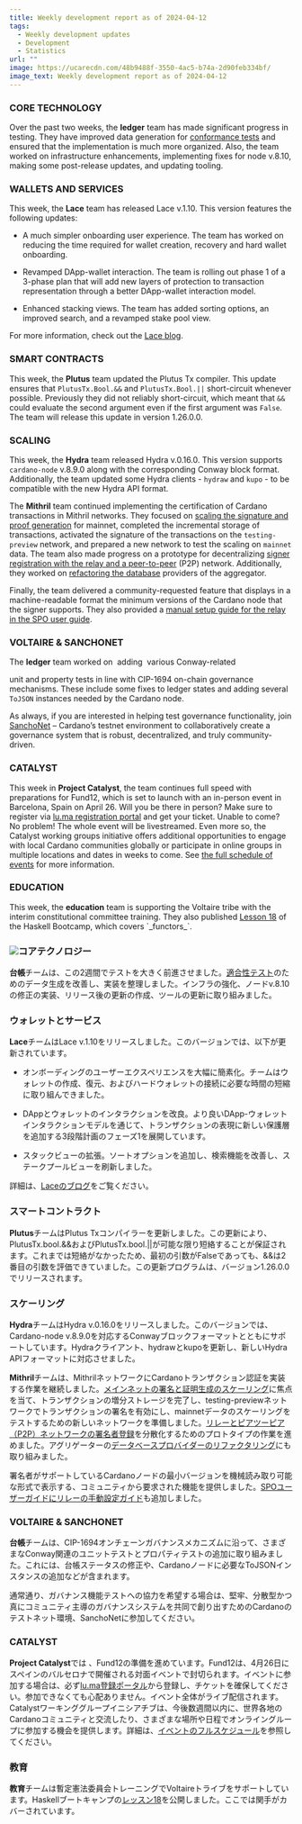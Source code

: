 ```yaml
---
title: Weekly development report as of 2024-04-12
tags:
  - Weekly development updates
  - Development
  - Statistics
url: ""
image: https://ucarecdn.com/48b9488f-3550-4ac5-b74a-2d90feb334bf/
image_text: Weekly development report as of 2024-04-12
---
```


### CORE TECHNOLOGY

Over the past two weeks, the **ledger** team has made significant progress in testing. They have improved data generation for [conformance tests](https://github.com/IntersectMBO/cardano-ledger/pull/4212) and ensured that the implementation is much more organized. Also, the team worked on infrastructure enhancements, implementing fixes for node v.8.10, making some post-release updates, and updating tooling. 

### WALLETS AND SERVICES

This week, the **Lace** team has released Lace v.1.10. This version features the following updates:

*   A much simpler onboarding user experience. The team has worked on reducing the time required for wallet creation, recovery and hard wallet onboarding.
    
*   Revamped DApp-wallet interaction. The team is rolling out phase 1 of a 3-phase plan that will add new layers of protection to transaction representation through a better DApp-wallet interaction model.
    
*   Enhanced stacking views. The team has added sorting options, an improved search, and a revamped stake pool view.
    

For more information, check out the [Lace blog](https://www.lace.io/blog/lace-1-10-0-release?utm_source=essentialcardano.io&utm_medium=referral&utm_campaign=weekly-dev-report&utm_content=link-blog).

### SMART CONTRACTS

This week, the **Plutus** team updated the Plutus Tx compiler. This update ensures that `PlutusTx.Bool.&&` and `PlutusTx.Bool.||` short-circuit whenever possible. Previously they did not reliably short-circuit, which meant that `&&` could evaluate the second argument even if the first argument was `False`. The team will release this update in version 1.26.0.0.

### SCALING

This week, the **Hydra** team released Hydra v.0.16.0. This version supports `cardano-node` v.8.9.0 along with the corresponding Conway block format. Additionally, the team updated some Hydra clients - `hydraw` and `kupo` - to be compatible with the new Hydra API format.

The **Mithril** team continued implementing the certification of Cardano transactions in Mithril networks. They focused on [scaling the signature and proof generation](https://github.com/IntersectMBO/cardano-updates/pull/373/files#:~:text=https%3A//github.com/input%2Doutput%2Dhk/mithril/issues/1591) for mainnet, completed the incremental storage of transactions, activated the signature of the transactions on the `testing-preview` network, and prepared a new network to test the scaling on `mainnet` data. The team also made progress on a prototype for decentralizing [signer registration with the relay and a peer-to-peer](https://github.com/IntersectMBO/cardano-updates/pull/373/files#:~:text=https%3A//github.com/input%2Doutput%2Dhk/mithril/issues/1587) (P2P) network. Additionally, they worked on [refactoring the database](https://github.com/IntersectMBO/cardano-updates/pull/373/files#:~:text=https%3A//github.com/input%2Doutput%2Dhk/mithril/issues/1583) providers of the aggregator.

Finally, the team delivered a community-requested feature that displays in a machine-readable format the minimum versions of the Cardano node that the signer supports. They also provided a [manual setup guide for the relay in the SPO user guide](https://github.com/input-output-hk/mithril/issues/1610).

### VOLTAIRE & SANCHONET

The **ledger** team worked on  adding  various Conway-related

unit and property tests in line with CIP-1694 on-chain governance mechanisms. These include some fixes to ledger states and adding several `ToJSON` instances needed by the Cardano node. 

As always, if you are interested in helping test governance functionality, join [SanchoNet](https://sancho.network/get-started/) – Cardano’s testnet environment to collaboratively create a governance system that is robust, decentralized, and truly community-driven.

### CATALYST

This week in **Project Catalyst**, the team continues full speed with preparations for Fund12, which is set to launch with an in-person event in Barcelona, Spain on April 26. Will you be there in person? Make sure to register via [lu.ma registration portal](https://lu.ma/m5lq3loo) and get your ticket. Unable to come? No problem! The whole event will be livestreamed. Even more so, the Catalyst working groups initiative offers additional opportunities to engage with local Cardano communities globally or participate in online groups in multiple locations and dates in weeks to come. See [the full schedule of events](https://catalystwg.gitbook.io/docs/cwg-schedule) for more information.

### EDUCATION

This week, the **education** team is supporting the Voltaire tribe with the interim constitutional committee training. They also published [Lesson 18](https://github.com/input-output-hk/haskell-course/blob/main/lessons/18-Functor.ipynb) of the Haskell Bootcamp, which covers \`\_functors\_\`.

### ![](https://ucarecdn.com/0352fd82-e64a-44e2-8c2d-6c5a0a3e6259/-/preview/-/format/auto/-/quality/smart/)コアテクノロジー

**台帳**チームは、この2週間でテストを大きく前進させました。[適合性テスト](https://github.com/IntersectMBO/cardano-ledger/pull/4212)のためのデータ生成を改善し、実装を整理しました。インフラの強化、ノードv.8.10の修正の実装、リリース後の更新の作成、ツールの更新に取り組みました。 

### ウォレットとサービス

**Lace**チームはLace v.1.10をリリースしました。このバージョンでは、以下が更新されています。

*   オンボーディングのユーザーエクスペリエンスを大幅に簡素化。チームはウォレットの作成、復元、およびハードウォレットの接続に必要な時間の短縮に取り組んできました。
    
*   DAppとウォレットのインタラクションを改良。より良いDApp-ウォレットインタラクションモデルを通じて、トランザクションの表現に新しい保護層を追加する3段階計画のフェーズ1を展開しています。
    
*   スタックビューの拡張。ソートオプションを追加し、検索機能を改善し、ステークプールビューを刷新しました。
    

詳細は、[Laceのブログ](https://www.lace.io/blog/lace-1-10-0-release?utm_source=essentialcardano.io&utm_medium=referral&utm_campaign=weekly-dev-report&utm_content=link-blog)をご覧ください。

### スマートコントラクト

**Plutus**チームはPlutus Txコンパイラーを更新しました。この更新により、PlutusTx.bool.&&およびPlutusTx.bool.||が可能な限り短絡することが保証されます。これまでは短絡がなかったため、最初の引数がFalseであっても、&&は2番目の引数を評価できていました。この更新プログラムは、バージョン1.26.0.0でリリースされます。

### スケーリング

**Hydra**チームはHydra v.0.16.0をリリースしました。このバージョンでは、Cardano-node v.8.9.0を対応するConwayブロックフォーマットとともにサポートしています。Hydraクライアント、hydrawとkupoを更新し、新しいHydra APIフォーマットに対応させました。

**Mithril**チームは、MithrilネットワークにCardanoトランザクション認証を実装する作業を継続しました。[メインネットの署名と証明生成のスケーリング](https://github.com/IntersectMBO/cardano-updates/pull/373/files#:~:text=https%3A%20//%20github.com/input%2Doutput%2Dhk/mithril/issues/1591)に焦点を当て、トランザクションの増分ストレージを完了し、testing-previewネットワークでトランザクションの署名を有効にし、mainnetデータのスケーリングをテストするための新しいネットワークを準備しました。[リレーとピアツーピア（P2P）ネットワークの署名者登録](https://github.com/IntersectMBO/cardano-updates/pull/373/files#:~:text=https%3A%20//%20github.com/input%2Doutput%2Dhk/mithril/issues/1587)を分散化するためのプロトタイプの作業を進めました。アグリゲーターの[データベースプロバイダーのリファクタリング](https://github.com/IntersectMBO/cardano-updates/pull/373/files#:~:text=https%3A%20//%20github.com/input%2Doutput%2Dhk/mithril/issues/1583)にも取り組みました。

署名者がサポートしているCardanoノードの最小バージョンを機械読み取り可能な形式で表示する、コミュニティから要求された機能を提供しました。[SPOユーザーガイドにリレーの手動設定ガイド](https://github.com/input-output-hk/mithril/issues/1610)も追加しました。

### VOLTAIRE & SANCHONET

**台帳**チームは、CIP-1694オンチェーンガバナンスメカニズムに沿って、さまざまなConway関連のユニットテストとプロパティテストの追加に取り組みました。これには、台帳ステータスの修正や、Cardanoノードに必要なToJSONインスタンスの追加などが含まれます。 

通常通り、ガバナンス機能テストへの協力を希望する場合は、堅牢、分散型かつ真にコミュニティ主導のガバナンスシステムを共同で創り出すためのCardanoのテストネット環境、SanchoNetに参加してください。

### CATALYST

**Project Catalyst**では 、Fund12の準備を進めています。Fund12は、4月26日にスペインのバルセロナで開催される対面イベントで封切られます。イベントに参加する場合は、必ず[lu.ma登録ポータル](https://lu.ma/m5lq3loo)から登録し、チケットを確保してください。参加できなくても心配ありません。イベント全体がライブ配信されます。Catalystワーキンググループイニシアチブは、今後数週間以内に、世界各地のCardanoコミュニティと交流したり、さまざまな場所や日程でオンライングループに参加する機会を提供します。詳細は、[イベントのフルスケジュール](https://catalystwg.gitbook.io/docs/cwg-schedule)を参照してください。

### 教育

**教育**チームは暫定憲法委員会トレーニングでVoltaireトライブをサポートしています。Haskellブートキャンプの[レッスン18](https://github.com/input-output-hk/haskell-course/blob/main/lessons/18-Functor.ipynb)を公開しました。ここでは関手がカバーされています。
